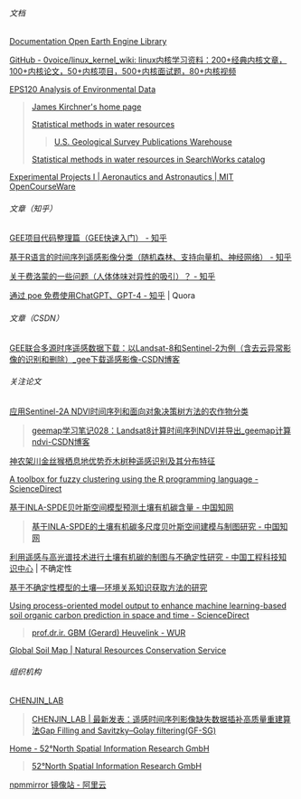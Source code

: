 
###### 文档

[Documentation Open Earth Engine Library](https://www.open-geocomputing.org/OpenEarthEngineLibrary/)

[GitHub - 0voice/linux_kernel_wiki: linux内核学习资料：200+经典内核文章，100+内核论文，50+内核项目，500+内核面试题，80+内核视频](https://github.com/0voice/linux_kernel_wiki)

[EPS120 Analysis of Environmental Data](https://seismo.berkeley.edu/~kirchner/eps_120/index.html)

> [James Kirchner's home page](https://seismo.berkeley.edu/~kirchner/)
>
> [Statistical methods in water resources](https://pubs.usgs.gov/publication/tm4A3)
>
> > [U.S. Geological Survey Publications Warehouse](https://pubs.usgs.gov/)
>
> [Statistical methods in water resources in SearchWorks catalog](https://searchworks.stanford.edu/view/13816527)

[Experimental Projects I | Aeronautics and Astronautics | MIT OpenCourseWare](https://ocw.mit.edu/courses/16-621-experimental-projects-i-spring-2003/)


###### 文章（知乎）

[GEE项目代码整理篇（GEE快速入门） - 知乎](https://zhuanlan.zhihu.com/p/534606997)

[基于R语言的时间序列遥感影像分类（随机森林、支持向量机、神经网络） - 知乎](https://zhuanlan.zhihu.com/p/597498446)

[关于费洛蒙的一些问题（人体体味对异性的吸引）？ - 知乎](https://www.zhihu.com/question/21159093)

[通过 poe 免费使用ChatGPT、GPT-4 - 知乎](https://zhuanlan.zhihu.com/p/616196620) | Quora

###### 文章（CSDN）

[GEE联合多源时序遥感数据下载：以Landsat-8和Sentinel-2为例（含去云异常影像的识别和删除）_gee下载遥感影像-CSDN博客](https://blog.csdn.net/m0_71243797/article/details/132417873)

###### 关注论文

[应用Sentinel-2A NDVI时间序列和面向对象决策树方法的农作物分类](https://www.dqxxkx.cn/article/2019/1560-8999/1560-8999-21-5-740.shtml)

> [geemap学习笔记028：Landsat8计算时间序列NDVI并导出_geemap计算ndvi-CSDN博客](https://blog.csdn.net/qq_41951977/article/details/134909981)

[神农架川金丝猴栖息地优势乔木树种遥感识别及其分布特征](https://www.ecologica.cn/html/2017/19/stxb201607031369.htm)

[A toolbox for fuzzy clustering using the R programming language - ScienceDirect](https://www.sciencedirect.com/science/article/pii/S016501141500216X)

[基于INLA-SPDE贝叶斯空间模型预测土壤有机碳含量 - 中国知网](https://kns.cnki.net/kcms2/article/abstract?v=8C_-cGYG31HJPF5J3L6QCPruu_qiSyHx8JXWiMdbeNbF1ue7P_s7wmeTSE3x9Dzk-mFHdFzl4dTXc5TNqWkN2jiQRiGJx4I1K8Gg3-n8dzmOzRaZ1lxT_Whl83oFkNv2nfCzb7pnZBFvpSY0CUPpJw==&uniplatform=NZKPT&language=CHS)

> [基于INLA-SPDE的土壤有机碳多尺度贝叶斯空间建模与制图研究 - 中国知网](https://kns.cnki.net/kcms2/article/abstract?v=8C_-cGYG31FF9z5v2tHrfd6wzrtiSno5p--zkPpXX2SBzxNZyu9QeovDstGCRhDKi2DxMHXAecmuf6fJXKi5PbVKlbeLaDBugVYawI2CgpHlhiwv-TSZ95Jrtr44gZx0HLHGISLXxo-HwBJRy326bw==&uniplatform=NZKPT&language=CHS)

[利用遥感与高光谱技术进行土壤有机碳的制图与不确定性研究 - 中国工程科技知识中心](https://kgo.ckcest.cn/kgo/detail/1007/dw_project2021/783ef8b4665540df91cecd9fa206517a.html) | 不确定性

[基于不确定性模型的土壤—环境关系知识获取方法的研究](http://pedologica.issas.ac.cn/html/trxb/2018/1/trxb201705260234.htm)

[Using process-oriented model output to enhance machine learning-based soil organic carbon prediction in space and time - ScienceDirect](https://www.sciencedirect.com/science/article/pii/S0048969724009173)

> [prof.dr.ir. GBM (Gerard) Heuvelink - WUR](https://www.wur.nl/en/persons/gerard-heuvelink.htm)

[Global Soil Map | Natural Resources Conservation Service](https://www.nrcs.usda.gov/conservation-basics/natural-resource-concerns/soils/global-soil-map)

###### 组织机构

[CHENJIN_LAB](http://www.chen-lab.club/)

> [CHENJIN_LAB | 最新发表：遥感时间序列影像缺失数据插补高质量重建算法Gap Filling and Savitzky–Golay filtering(GF-SG)](http://www.chen-lab.club/?p=19608)

[Home - 52°North Spatial Information Research GmbH](https://52north.org/)

> [52°North Spatial Information Research GmbH](https://52north.github.io/)

[npmmirror 镜像站 - 阿里云](https://npmmirror.com/)

